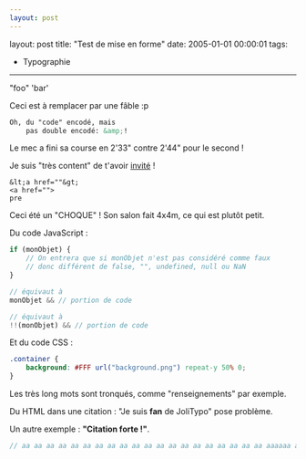 ```yaml
---
layout: post
---
```

layout: post
title: "Test de mise en forme"
date: 2005-01-01 00:00:01
tags:
  - Typographie
---
"foo" 'bar'

Ceci est à remplacer par une fâble :p

``` html
Oh, du "code" encodé, mais
	pas double encodé: &amp;!
```

Le mec a fini sa course en 2'33" contre 2'44" pour le second !

<!-- more -->

Je suis "très content" de t'avoir <a href="//coucou">invité</a> !

```
&lt;a href=""&gt;
<a href="">
pre
```

Ceci été un "CHOQUE" ! Son salon fait 4x4m, ce qui est plutôt petit.

Du code JavaScript :

``` js
if (monObjet) {
    // On entrera que si monObjet n'est pas considéré comme faux
    // donc différent de false, "", undefined, null ou NaN
}

// équivaut à
monObjet && // portion de code

// équivaut à
!!(monObjet) && // portion de code
```

Et du code CSS :

``` css
.container {
    background: #FFF url("background.png") repeat-y 50% 0;
}
```

Les très long mots sont tronqués, comme "renseignements" par exemple.

Du HTML dans une citation : "Je suis **fan** de JoliTypo" pose problème.

Un autre exemple : **"Citation forte !"**.

``` js
// aa aa aa aa aa aa aa aa aa aa aa aa aa aa aa aa aa aa aa aa aaaaaa a
```
